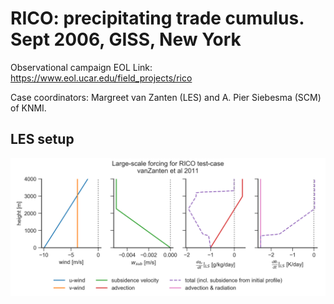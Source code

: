 # RICO: precipitating trade cumulus. Sept 2006, GISS, New York

Observational campaign EOL Link: https://www.eol.ucar.edu/field_projects/rico

Case coordinators: Margreet van Zanten (LES) and A. Pier Siebesma (SCM) of
KNMI. 


## LES setup

![LES large-scale forcing](setup_3d_LES/RICO_LS_forcing.png)
